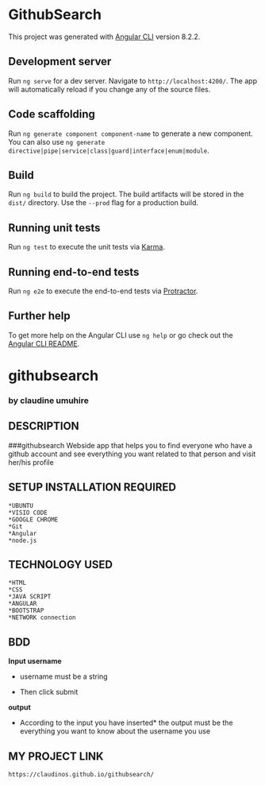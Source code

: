 # GithubSearch

This project was generated with [Angular CLI](https://github.com/angular/angular-cli) version 8.2.2.

## Development server

Run `ng serve` for a dev server. Navigate to `http://localhost:4200/`. The app will automatically reload if you change any of the source files.

## Code scaffolding

Run `ng generate component component-name` to generate a new component. You can also use `ng generate directive|pipe|service|class|guard|interface|enum|module`.

## Build

Run `ng build` to build the project. The build artifacts will be stored in the `dist/` directory. Use the `--prod` flag for a production build.

## Running unit tests

Run `ng test` to execute the unit tests via [Karma](https://karma-runner.github.io).

## Running end-to-end tests

Run `ng e2e` to execute the end-to-end tests via [Protractor](http://www.protractortest.org/).

## Further help

To get more help on the Angular CLI use `ng help` or go check out the [Angular CLI README](https://github.com/angular/angular-cli/blob/master/README.md).
# githubsearch
### by **claudine umuhire**
## DESCRIPTION
###githubsearch
Webside app that helps you to find everyone who have a github account and see everything you want related to that person and visit her/his profile
## SETUP INSTALLATION REQUIRED
    *UBUNTU
    *VISIO CODE
    *GOOGLE CHROME
    *Git
    *Angular
    *node.js

 ## TECHNOLOGY USED 
    *HTML 
    *CSS 
    *JAVA SCRIPT
    *ANGULAR
    *BOOTSTRAP
    *NETWORK connection

 ## BDD

 **Input username**

 * username must be a string

 * Then click submit

 **output**
 * According to the input you have inserted* the output must be the everything you want to know about the username you use 

 ## MY PROJECT LINK
 
    https://claudinos.github.io/githubsearch/ 
   
 